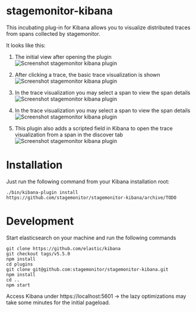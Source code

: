 # stagemonitor-kibana

This incubating plug-in for Kibana allows you to visualize distributed traces from spans collected by stagemonitor.

It looks like this:

1. The initial view after opening the plugin  
![Screenshot stagemonitor kibana plugin](https://user-images.githubusercontent.com/4292951/28964437-0c7c2538-790d-11e7-9bb0-eaf7e106a32b.png)

2. After clicking a trace, the basic trace visualization is shown
![Screenshot stagemonitor kibana plugin](https://user-images.githubusercontent.com/4292951/28964436-0c7be49c-790d-11e7-8c22-12cf6cae57ba.png)

3. In the trace visualization you may select a span to view the span details
![Screenshot stagemonitor kibana plugin](https://user-images.githubusercontent.com/4292951/28964439-0c7ff0dc-790d-11e7-943b-3456b469819b.png)

4. In the trace visualization you may select a span to view the span details
![Screenshot stagemonitor kibana plugin](https://user-images.githubusercontent.com/4292951/28964438-0c7f4f4c-790d-11e7-8f9f-795ec1689e3f.png)

5. This plugin also adds a scripted field in Kibana to open the trace visualization from a span in the discover tab
![Screenshot stagemonitor kibana plugin](https://user-images.githubusercontent.com/4292951/28964440-0c8503c4-790d-11e7-8d5a-a759ece14e71.png)


# Installation

Just run the following command from your Kibana installation root:

    ./bin/kibana-plugin install https://github.com/stagemonitor/stagemonitor-kibana/archive/TODO


# Development

Start elasticsearch on your machine and run the following commands

    git clone https://github.com/elastic/kibana
    git checkout tags/v5.5.0
    npm install
    cd plugins
    git clone git@github.com:stagemonitor/stagemonitor-kibana.git
    npm install
    cd ..
    npm start

Access Kibana under https://localhost:5601 -> the lazy optimizations may take some minutes for the initial pageload.
